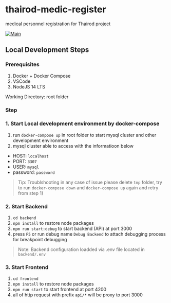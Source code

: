 # thairod-medic-register

medical personnel registration for Thairod project

[![Main](https://github.com/feiwaz/thairod-medic-register/actions/workflows/main.yaml/badge.svg?branch=main)](https://github.com/feiwaz/thairod-medic-register/actions/workflows/main.yaml)

## Local Development Steps

### Prerequisites

1. Docker + Docker Compose
2. VSCode
3. NodeJS 14 LTS

Working Directory: root folder

### Step

### 1. Start Local development environment by docker-compose

1. run `docker-compose up` in root folder to start mysql cluster and other development environment
2. mysql cluster able to access with the informatioon below

- HOST: `localhost`
- PORT: `3307`
- USER: `mysql`
- password: `password`

> Tip: Troublshooting in any case of issue please delete `tmp` folder, try to run `docker-compose down` and `docker-compose up` again and retry from step 1)

### 2. Start Backend

1. `cd backend`
2. `npm install` to restore node packages
3. `npm run start:debug` to start backend (API) at port 3000
4. press `F5` or run debug name `Debug Backend` to attach debugging process for breakpoint debugging

> Note: Backend configuration loadded via .env file located in `backend/.env`

### 3. Start Frontend

1. `cd frontend`
2. `npm install` to restore node packages
3. `npm run start` to start frontend at port 4200
4. all of http request with prefix `api/*` will be proxy to port 3000
